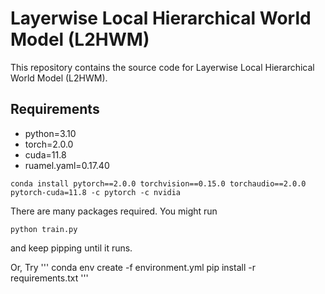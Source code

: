 # Layerwise Local Hierarchical World Model (L2HWM)

This repository contains the source code for Layerwise Local Hierarchical World Model (L2HWM). 


## Requirements
- python=3.10
- torch=2.0.0
- cuda=11.8
- ruamel.yaml=0.17.40

```
conda install pytorch==2.0.0 torchvision==0.15.0 torchaudio==2.0.0 pytorch-cuda=11.8 -c pytorch -c nvidia
```

There are many packages required. 
You might run 
```
python train.py
```
and keep pipping until it runs. 

Or, 
Try 
'''
conda env create -f environment.yml
pip install -r requirements.txt
'''


